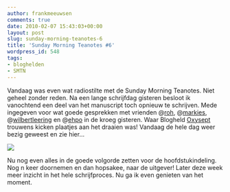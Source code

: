 ```yaml
---
author: frankmeeuwsen
comments: true
date: 2010-02-07 15:43:03+00:00
layout: post
slug: sunday-morning-teanotes-6
title: 'Sunday Morning Teanotes #6'
wordpress_id: 548
tags:
- bloghelden
- SMTN
---
```


Vandaag was even wat radiostilte met de Sunday Morning Teanotes. Niet geheel zonder reden. Na een lange schrijfdag gisteren besloot ik vanochtend een deel van het manuscript toch opnieuw te schrijven. Mede ingegeven voor wat goede gesprekken met vrienden @[roh](http://twitter.com/roh), @[markies](http://twitter.com/markies), @[wilbertleering](http://twitter.com/wilbertleering) en @[ehpo](http://twitter.com/ehpo) in de kroeg gisteren. Waar Blogheld [Oxysept](http://www.maarwatishet.com/) trouwens kicken plaatjes aan het draaien was! Vandaag de hele dag weer bezig geweest en zie hier...


[![](http://tweetshots.com/tweetstock/wt4b6edd59755b9.png)](http://twitter.com/frankmeeuwsen/status/8767960364)




Nu nog even alles in de goede volgorde zetten voor de hoofdstukindeling. Nog n keer doornemen en dan hopsakee, naar de uitgever! Later deze week meer inzicht in het hele schrijfproces. Nu ga ik even genieten van het moment.
